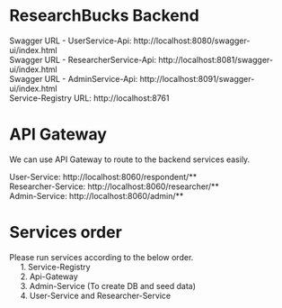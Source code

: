 # ResearchBucks Backend
Swagger URL - UserService-Api: http://localhost:8080/swagger-ui/index.html  
Swagger URL - ResearcherService-Api: http://localhost:8081/swagger-ui/index.html  
Swagger URL - AdminService-Api: http://localhost:8091/swagger-ui/index.html  
Service-Registry URL: http://localhost:8761  
  
# API Gateway
We can use API Gateway to route to the backend services easily.  
  
User-Service: http://localhost:8060/respondent/**  
Researcher-Service: http://localhost:8060/researcher/**  
Admin-Service: http://localhost:8060/admin/**  

# Services order
Please run services according to the below order.  
&nbsp;&nbsp;&nbsp;&nbsp;    1. Service-Registry  
&nbsp;&nbsp;&nbsp;&nbsp;    2. Api-Gateway  
&nbsp;&nbsp;&nbsp;&nbsp;    3. Admin-Service (To create DB and seed data)  
&nbsp;&nbsp;&nbsp;&nbsp;    4. User-Service and Researcher-Service
